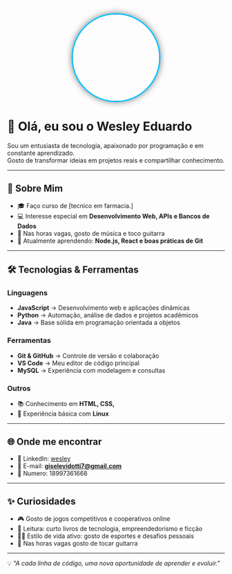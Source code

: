 <p align="center">
  <img src="https://instagram.faru4-2.fna.fbcdn.net/v/t51.2885-19/537646833_18084868366878885_8976109729516986490_n.jpg?stp=dst-jpg_s150x150_tt6&efg=eyJ2ZW5jb2RlX3RhZyI6InByb2ZpbGVfcGljLmRqYW5nby4xMDgwLmMyIn0&_nc_ht=instagram.faru4-2.fna.fbcdn.net&_nc_cat=109&_nc_oc=Q6cZ2QEtZ_vtjYz60TkFqPb9PFO7LiwwVOXe3NHh752mgHPqzObbmaodSzuyOZurvlMSunc&_nc_ohc=4QsruW9uPUgQ7kNvwFzCJjT&_nc_gid=Omwd6tKJSS_76Jwglg3ihQ&edm=APs17CUBAAAA&ccb=7-5&oh=00_Afbt94SvBB95AcIVCodrHRNQVkUMjcG_b4U3YJSdYDHtvQ&oe=68D3877C&_nc_sid=10d13b" width="200" style="border-radius:50%; border: 3px solid #00BFFF; box-shadow: 0px 0px 15px rgba(0,0,0,0.5);" />
</p>




# 👋 Olá, eu sou o Wesley Eduardo  

Sou um entusiasta de tecnologia, apaixonado por programação e em constante aprendizado.  
Gosto de transformar ideias em projetos reais e compartilhar conhecimento.  

---

## 🚀 Sobre Mim
- 🎓 Faço curso de  [tecnico em farmacia.]  
- 💻 Interesse especial em **Desenvolvimento Web, APIs e Bancos de Dados**  
- 🎸 Nas horas vagas, gosto de música e toco guitarra  
- 🌱 Atualmente aprendendo: **Node.js, React e boas práticas de Git**  
 

---

## 🛠️ Tecnologias & Ferramentas
### Linguagens
- **JavaScript** → Desenvolvimento web e aplicações dinâmicas  
- **Python** → Automação, análise de dados e projetos acadêmicos  
- **Java** → Base sólida em programação orientada a objetos  

### Ferramentas
- **Git & GitHub** → Controle de versão e colaboração  
- **VS Code** → Meu editor de código principal  
- **MySQL** → Experiência com modelagem e consultas  

### Outros
- 📚 Conhecimento em **HTML, CSS,**  
- 🔧 Experiência básica com **Linux**  


---

## 🌐 Onde me encontrar
- 💼 LinkedIn: [wesley](https://www.linkedin.com/in/wesley-eduardo-de-souza-019520382/)  
- 📧 E-mail: **giselevidotti7@gmail.com**
- 📲 Numero: 18997361668

---

## ✨ Curiosidades
- 🎮 Gosto de jogos competitivos e cooperativos online  
- 📖 Leitura: curto livros de tecnologia, empreendedorismo e ficção  
- 🏃‍♂️ Estilo de vida ativo: gosto de esportes e desafios pessoais
- 🎸 Nas horas vagas gosto de tocar guitarra  

---

💡 *"A cada linha de código, uma nova oportunidade de aprender e evoluir."*  


